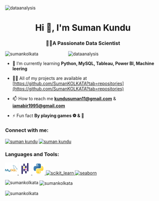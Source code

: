 <img align="center" alt="dataanalysis"  width = "1000" height = "350px" src="https://miro.medium.com/v2/resize:fit:679/1*cXdJh394X6YIzRCvXsaJzg.gif">

<h1 align="center">Hi 👋, I'm Suman Kundu</h1>
<h3 align="center">👨‍💻A Passionate Data Scientist</h3>

<img align="right" alt="dataanalysis" width = "300" src="https://assets.datacamp.com/production/repositories/5666/datasets/9a5790717ccd1e1f89c427edbd3a20506cdaec68/ds_l.png">

<p align="left"> <img src="https://komarev.com/ghpvc/?username=sumankolkata&label=Profile%20views&color=0e75b6&style=flat" alt="sumankolkata" /> </p>

- 🌱 I’m currently learning **Python, MySQL, Tableau, Power BI, Machine leering**

- 👨‍💻 All of my projects are available at [https://github.com/SumanKOLKATA?tab=repositories](https://github.com/SumanKOLKATA?tab=repositories)

- 📫 How to reach me **kundusuman11@gmail.com** & **iamabir1995@gmail.com**

- ⚡ Fun fact **By playing games ⚽ & 🏏**

<h3 align="left">Connect with me:</h3>
<p align="left">
<a href="https://linkedin.com/in/suman kundu" target="blank"><img align="center" src="https://raw.githubusercontent.com/rahuldkjain/github-profile-readme-generator/master/src/images/icons/Social/linked-in-alt.svg" alt="suman kundu" height="30" width="40" /></a>
<a href="https://fb.com/suman kundu" target="blank"><img align="center" src="https://raw.githubusercontent.com/rahuldkjain/github-profile-readme-generator/master/src/images/icons/Social/facebook.svg" alt="suman kundu" height="30" width="40" /></a>
</p>

<h3 align="left">Languages and Tools:</h3>
<p align="left"> <a href="https://www.mysql.com/" target="_blank" rel="noreferrer"> <img src="https://raw.githubusercontent.com/devicons/devicon/master/icons/mysql/mysql-original-wordmark.svg" alt="mysql" width="40" height="40"/> </a> <a href="https://pandas.pydata.org/" target="_blank" rel="noreferrer"> <img src="https://raw.githubusercontent.com/devicons/devicon/2ae2a900d2f041da66e950e4d48052658d850630/icons/pandas/pandas-original.svg" alt="pandas" width="40" height="40"/> </a> <a href="https://www.python.org" target="_blank" rel="noreferrer"> <img src="https://raw.githubusercontent.com/devicons/devicon/master/icons/python/python-original.svg" alt="python" width="40" height="40"/> </a> <a href="https://scikit-learn.org/" target="_blank" rel="noreferrer"> <img src="https://upload.wikimedia.org/wikipedia/commons/0/05/Scikit_learn_logo_small.svg" alt="scikit_learn" width="40" height="40"/> </a> <a href="https://seaborn.pydata.org/" target="_blank" rel="noreferrer"> <img src="https://seaborn.pydata.org/_images/logo-mark-lightbg.svg" alt="seaborn" width="40" height="40"/> </a> </p>

<p><img align="left" src="https://github-readme-stats.vercel.app/api/top-langs?username=sumankolkata&show_icons=true&locale=en&layout=compact" alt="sumankolkata" /></p>

<p>&nbsp;<img align="center" src="https://github-readme-stats.vercel.app/api?username=sumankolkata&show_icons=true&locale=en" alt="sumankolkata" /></p>

<p><img align="center" src="https://github-readme-streak-stats.herokuapp.com/?user=sumankolkata&" alt="sumankolkata" /></p>

